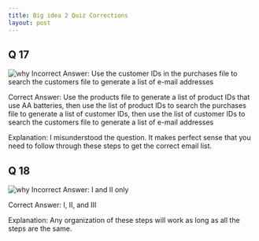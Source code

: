 ```yaml
---
title: Big idea 2 Quiz Corrections
layout: post
---
```

## Q 17
![why]({{site.baseurl}}/images/Q17.png)
Incorrect Answer: Use the customer IDs in the purchases file to search the customers file to generate a list of e-mail addresses

Correct Answer: Use the products file to generate a list of product IDs that use AA batteries, then use the list of product IDs to search the purchases file to generate a list of customer IDs, then use the list of customer IDs to search the customers file to generate a list of e-mail addresses

Explanation: I misunderstood the question. It makes perfect sense that you need to follow through these steps to get the correct email list.

## Q 18
![why]({{site.baseurl}}/images/Q18.png)
Incorrect Answer: I and II only

Correct Answer: I, II, and III

Explanation: Any organization of these steps will work as long as all the steps are the same.